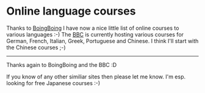# Online language courses

Thanks to <a href="http://www.boingboing.net/2005/02/28/learn_german_from_de.html">BoingBoing</a> I have now a nice little list of online courses to various languages :-) The <a href="http://www.bbc.co.uk/languages/">BBC</a> is currently hosting various courses for German, French, Italian, Greek, Portuguese and Chinese. I think I'll start with the Chinese courses ;-)

-------------------------------



Thanks again to BoingBoing and the BBC :D



If you know of any other similiar sites then please let me know. I'm esp. looking for free Japanese courses :-)